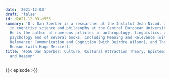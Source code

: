 ```yaml
---
date: '2021-12-03'
draft: 'false'
id: d2021-12-03-e556
summary: 'Dr. Dan Sperber is a researcher at the Institut Jean Nicod, and a professor
  in cognitive science and philosophy at the Central European University in Budapest.
  He is the author of numerous articles in anthropology, linguistics, philosophy and
  psychology and of several books, including Meaning and Relevance (with Deirdre Wilson),
  Relevance: Communication and Cognition (with Deirdre Wilson), and The Enigma of
  Reason (with Hugo Mercier).'
title: '#556 Dan Sperber: Culture, Cultural Attraction Theory, Epistemic Vigilance,
  and Reason'
---
```

{{< episode >}}
